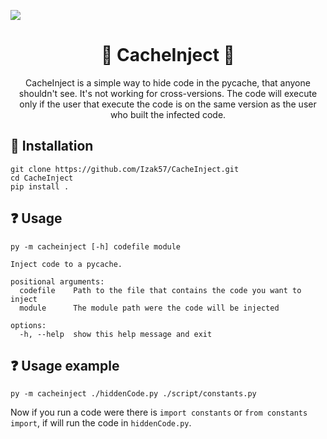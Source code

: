 ![](https://cdn.discordapp.com/attachments/1164599259518226574/1293292816725971084/ciii.png?ex=6706d84b&is=670586cb&hm=6390cbe5182a1d669bf424b2f470fc42dff9f7266b2308c9a6ed0c700d13c287&)

<h1 align="center">💉 CacheInject 📂</h1>
<p align="center">CacheInject is a simple way to hide code in the pycache, that anyone shouldn't see. It's not working for cross-versions. The code will execute only if the user that execute the code is on the same version as the user who built the infected code.</p>

## 🔽 Installation
```
git clone https://github.com/Izak57/CacheInject.git
cd CacheInject
pip install .
```

## ❓ Usage
```
py -m cacheinject [-h] codefile module

Inject code to a pycache.

positional arguments:
  codefile    Path to the file that contains the code you want to inject
  module      The module path were the code will be injected

options:
  -h, --help  show this help message and exit
```

## ❓ Usage example
```
py -m cacheinject ./hiddenCode.py ./script/constants.py
```

Now if you run a code were there is `import constants` or `from constants import`,
if will run the code in `hiddenCode.py`.